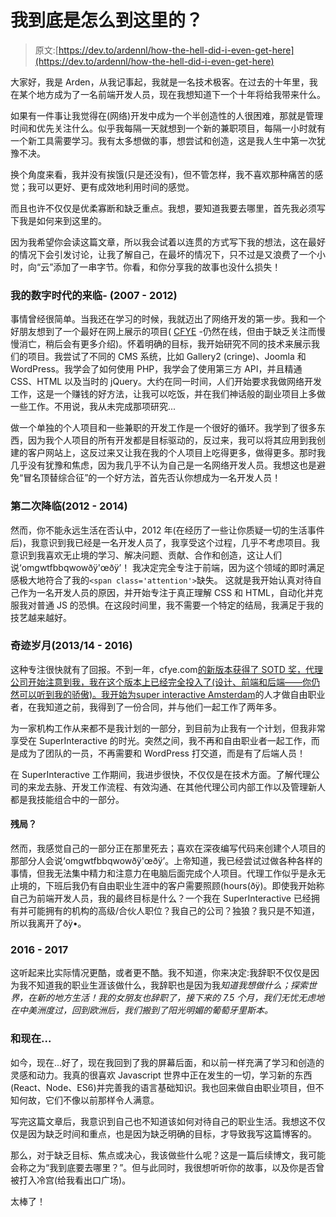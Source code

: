 # 我到底是怎么到这里的？

> 原文:[https://dev.to/ardennl/how-the-hell-did-i-even-get-here](https://dev.to/ardennl/how-the-hell-did-i-even-get-here)

大家好，我是 Arden，从我记事起，我就是一名技术极客。在过去的十年里，我在某个地方成为了一名前端开发人员，现在我想知道下一个十年将给我带来什么。

如果有一件事让我觉得在(网络)开发中成为一个半创造性的人很困难，那就是管理时间和优先关注什么。似乎我每隔一天就想到一个新的兼职项目，每隔一小时就有一个新工具需要学习。我有太多想做的事，想尝试和创造，这是我人生中第一次犹豫不决。

换个角度来看，我并没有挨饿(只是还没有)，但不管怎样，我不喜欢那种痛苦的感觉；我可以更好、更有成效地利用时间的感觉。

而且也许不仅仅是优柔寡断和缺乏重点。我想，要知道我要去哪里，首先我必须写下我是如何来到这里的。

因为我希望你会读这篇文章，所以我会试着以连贯的方式写下我的想法，这在最好的情况下会引发讨论，让我了解自己，在最坏的情况下，只不过是又浪费了一个小时，向“云”添加了一串字节。你看，和你分享我的故事也没什么损失！

### 我的数字时代的来临- (2007 - 2012)

事情曾经很简单。当我还在学习的时候，我就迈出了网络开发的第一步。我和一个好朋友想到了一个最好在网上展示的项目( [CFYE](http://cfye.com) -仍然在线，但由于缺乏关注而慢慢消亡，稍后会有更多介绍)。怀着明确的目标，我开始研究不同的技术来展示我们的项目。我尝试了不同的 CMS 系统，比如 Gallery2 (cringe)、Joomla 和 WordPress。我学会了如何使用 PHP，我学会了使用第三方 API，并且精通 CSS、HTML 以及当时的 jQuery。大约在同一时间，人们开始要求我做网络开发工作，这是一个赚钱的好方法，让我可以吃饭，并在我们神话般的副业项目上多做一些工作。不用说，我从未完成那项研究...

做一个单独的个人项目和一些兼职的开发工作是一个很好的循环。我学到了很多东西，因为我个人项目的所有开发都是目标驱动的，反过来，我可以将其应用到我创建的客户网站上，这反过来又让我在我的个人项目上吃得更多，做得更多。那时我几乎没有犹豫和焦虑，因为我几乎不认为自己是一名网络开发人员。我想这也是避免“冒名顶替综合征”的一个好方法，首先否认你想成为一名开发人员！

### 第二次降临(2012 - 2014)

然而，你不能永远生活在否认中，2012 年(在经历了一些让你质疑一切的生活事件后)，我意识到我已经是一名开发人员了，我享受这个过程，几乎不考虑项目。我意识到我喜欢无止境的学习、解决问题、贡献、合作和创造，这让人们说‘omgwtfbbqwowðÿ'œðÿ’！
我决定完全专注于前端，因为这个领域的即时满足感极大地符合了我的`<span class='attention'>`缺失。
这就是我开始认真对待自己作为一名开发人员的原因，并开始专注于真正理解 CSS 和 HTML，自动化并克服我对普通 JS 的恐惧。在这段时间里，我不需要一个特定的结局，我满足于我的技艺越来越好。

### 奇迹岁月(2013/14 - 2016)

这种专注很快就有了回报。不到一年，cfye.com[的新版本获得了 SOTD 奖，代理公司开始注意到我，我在这个版本上已经完全投入了(设计、前端和后端——你仍然可以听到我的骄傲)。我开始为](http://cfye.com)[super interactive Amsterdam](http://superinteractive.com)的人才做自由职业者，在我知道之前，我得到了一份合同，并与他们一起工作了两年多。

为一家机构工作从来都不是我计划的一部分，到目前为止我有一个计划，但我非常享受在 SuperInteractive 的时光。突然之间，我不再和自由职业者一起工作，而是成为了团队的一员，不再需要和 WordPress 打交道，而是有了后端人员！

在 SuperInteractive 工作期间，我进步很快，不仅仅是在技术方面。了解代理公司的来龙去脉、开发工作流程、有效沟通、在其他代理公司内部工作以及管理新人都是我技能组合中的一部分。

#### 残局？

然而，我感觉自己的一部分正在那里死去；喜欢在深夜编写代码来创建个人项目的那部分人会说‘omgwtfbbqwowðÿ'œðÿ’。上帝知道，我已经尝试过做各种各样的事情，但我无法集中精力和注意力在电脑后面完成个人项目。代理工作似乎是永无止境的，下班后我仍有自由职业生涯中的客户需要照顾(hours(ðÿ)。即使我开始称自己为前端开发人员，我的最终目标是什么？一个我在 SuperInteractive 已经拥有并可能拥有的机构的高级/合伙人职位？我自己的公司？独狼？我只是不知道，所以我离开了ðÿ•。

### 2016 - 2017

这听起来比实际情况更酷，或者更不酷。我不知道，你来决定:我辞职不仅仅是因为我不知道我的职业生涯该做什么，我辞职也是因为我*知道我想做什么；探索世界，在新的地方生活！我的女朋友也辞职了，接下来的 7.5 个月，我们无忧无虑地在中美洲度过，回到欧洲后，我们搬到了阳光明媚的葡萄牙里斯本。*

### 和现在...

如今，现在...好了，现在我回到了我的屏幕后面，和以前一样充满了学习和创造的灵感和动力。我真的很喜欢 Javascript 世界中正在发生的一切，学习新的东西(React、Node、ES6)并完善我的语言基础知识。我也回来做自由职业项目，但不知何故，它们不像以前那样令人满意。

写完这篇文章后，我意识到自己也不知道该如何对待自己的职业生活。我想这不仅仅是因为缺乏时间和重点，也是因为缺乏明确的目标，才导致我写这篇博客的。

那么，对于缺乏目标、焦点或决心，我该做些什么呢？这是一篇后续博文，我可能会称之为“我到底要去哪里？”。但与此同时，我很想听听你的故事，以及你是否曾被打入冷宫(给我看出口广场)。

太棒了！